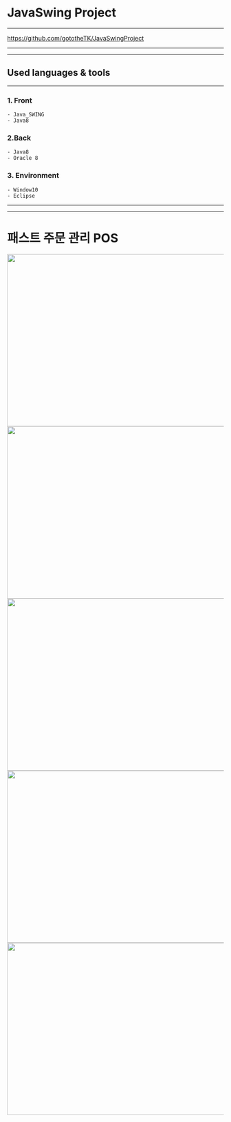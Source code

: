 # JavaSwing Project

---

https://github.com/gototheTK/JavaSwingProject

---

---

## Used languages & tools

---

### 1. Front

    - Java_SWING
    - Java8

### 2.Back

    - Java8
    - Oracle 8

### 3. Environment

    - Window10
    - Eclipse

---

---

# 패스트 주문 관리 POS

<img src="https://github.com/gototheTK/JavaSwingProject/blob/master/%EC%BA%A1%EC%B3%90%EC%98%81%EC%83%8112.gif?raw=true" width="700" height="400"> <br>
<img src="https://github.com/gototheTK/JavaSwingProject/blob/master/%EC%BA%A1%EC%B3%90%EC%98%81%EC%83%812.gif?raw=true.gif" width="700" height="400"> <br>
<img src="https://github.com/gototheTK/JavaSwingProject/blob/master/%EC%BA%A1%EC%B3%90%EC%98%81%EC%83%813.gif?raw=true.gif" width="700" height="400"> <br>
<img src="https://github.com/gototheTK/JavaSwingProject/blob/master/%EC%BA%A1%EC%B2%98%EC%98%81%EC%83%814.png?raw=true" width="700" height="400"> <br>
<img src="https://github.com/gototheTK/JavaSwingProject/blob/master/%EC%BA%A1%EC%B2%98%EC%98%81%EC%83%815.png?raw=true" width="700" height="400"> <br>
